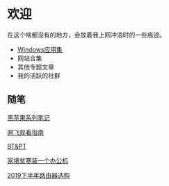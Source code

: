# 欢迎

在这个啥都没有的地方，会放着我上网冲浪时的一些痕迹。

* [Windows应用集](applist.md)
* 网站合集
* 其他专题文章
* 我的活跃的社群

## 随笔
[黑苹果系列笔记](hackintosh.md)

[网飞观看指南](Netflix.md)

[BT&PT](BTPT.md)

[家境贫寒装一个办公机](PCbuild2020A.md)

[2019下半年路由器选购](Router2019.md)

